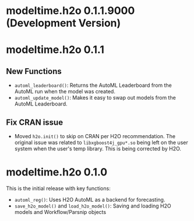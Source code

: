 # modeltime.h2o 0.1.1.9000 (Development Version)

# modeltime.h2o 0.1.1

## New Functions

- `automl_leaderboard()`: Returns the AutoML Leaderboard from the AutoML run when the model was created. 
- `automl_update_model()`: Makes it easy to swap out models from the AutoML Leaderboard.

## Fix CRAN issue

- Moved `h2o.init()` to skip on CRAN per H2O recommendation. The original issue was related to `libxgboost4j_gpu*.so` being left on the user system when the user's temp library. This is being corrected by H2O. 

# modeltime.h2o 0.1.0

This is the initial release with key functions:

- `automl_reg()`: Uses H2O AutoML as a backend for forecasting.  
- `save_h2o_model()` and `load_h2o_model()`: Saving and loading H2O models and Workflow/Parsnip objects
